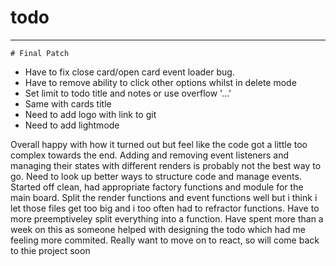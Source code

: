 # todo
-----------------------------------------------------------------------------
    # Final Patch

-   Have to fix close card/open card event loader bug.
-   Have to remove ability to click other options whilst in delete mode
-   Set limit to todo title and notes or use overflow '...'
-   Same with cards title 
-   Need to add logo with link to git
-   Need to add lightmode

Overall happy with how it turned out but feel like the code got a little too complex towards the end. Adding and removing event listeners and managing their states with different renders is probably not the best way to go. Need to look up better ways to structure code and manage events. 
Started off clean, had appropriate factory functions and module for the main board. Split the render functions and event functions well but i think i let those files get too big and i too often had to refractor functions. Have to more preemptiveley split everything into a function.
Have spent more than a week on this as someone helped with designing the todo which had me feeling more commited. Really want to move on to react, so will come back to thie project soon